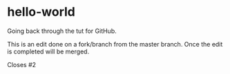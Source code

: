 # hello-world
Going back through the tut for GitHub.

This is an edit done on a fork/branch from the master branch. Once the edit is completed
will be merged.

Closes #2
